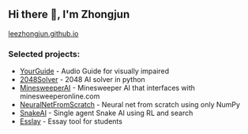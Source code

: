 ## Hi there 👋, I'm Zhongjun

[leezhongjun.github.io](https://leezhongjun.github.io/)

### Selected projects:
  - [YourGuide](https://github.com/leezhongjun/YourGuide) - Audio Guide for visually impaired
  - [2048Solver](https://github.com/leezhongjun/2048Solver) - 2048 AI solver in python
  - [MinesweeperAI](https://github.com/leezhongjun/MinesweeperAI) - Minesweeper AI that interfaces with minesweeperonline.com
  - [NeuralNetFromScratch](https://github.com/leezhongjun/NeuralNetFromScratch) - Neural net from scratch using only NumPy
  - [SnakeAI](https://github.com/leezhongjun/SnakeAI) - Single agent Snake AI using RL and search
  - [Esslay](https://github.com/leezhongjun/Esslay) - Essay tool for students
